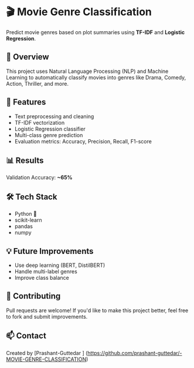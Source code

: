 # 🎬 Movie Genre Classification

Predict movie genres based on plot summaries using **TF-IDF** and **Logistic Regression**.

## 🚀 Overview
This project uses Natural Language Processing (NLP) and Machine Learning to automatically classify movies into genres like Drama, Comedy, Action, Thriller, and more.

## 🧠 Features
- Text preprocessing and cleaning  
- TF-IDF vectorization  
- Logistic Regression classifier  
- Multi-class genre prediction  
- Evaluation metrics: Accuracy, Precision, Recall, F1-score

## 📊 Results
Validation Accuracy: **~65%**

## 🛠️ Tech Stack
- Python 🐍  
- scikit-learn  
- pandas  
- numpy  

## 💡 Future Improvements
- Use deep learning (BERT, DistilBERT)
- Handle multi-label genres
- Improve class balance

## 🤝 Contributing
Pull requests are welcome! If you'd like to make this project better, feel free to fork and submit improvements.

## 📫 Contact
Created by [Prashant-Guttedar ] (https://github.com/prashant-guttedar/-MOVIE-GENRE-CLASSIFICATION)
